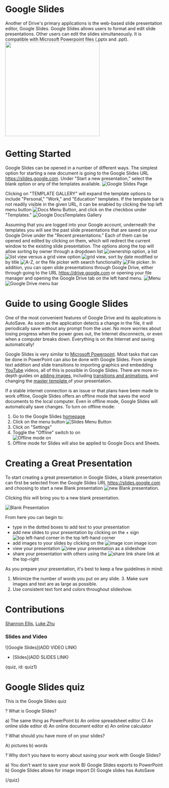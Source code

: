 # Google Slides


Another of Drive's primary applications is the web-based slide presentation editor, Google Slides. Google Slides allows users to format and edit slide presentations. Other users can edit the slides simultaneously. It is compatible with Microsoft Powerpoint files (.pptx and .ppt).  
<img src="./img/08_googleslides/00_googleslides.png" width="300">

# Getting Started
Google Slides can be opened in a number of different ways. The simplest option for starting a new document is going to the Google Slides URL https://slides.google.com. Under "Start a new presentation," select the blank option or any of the templates available. 
![Google Slides Page](./img/08_googleslides/01_slidesstart.png)

Clicking on "TEMPLATE GALLERY" will expand the template options to include "Personal," "Work," and "Education" templates. If the template bar is not readily visible in the given URL, it can be enabled by clicking the top left menu button ![Docs Menu Button](./img/08_googleslides/02_template.png), and click on the checkbox under "Templates."
![Google DocsTemplates Gallery](./img/08_googleslides/03_templategallery.png)

Assuming that you are logged into your Google account, underneath the templates you will see the past slide presentations that are saved on your Google Drive under the "Recent presentations." Each of them can be opened and edited by clicking on them, which will redirect the current window to the existing slide presentation. The options along the top will allow sorting by owner through a dropdown list ![ownership option](./img/08_googleslides/04_ownership.png), a list ![list view](./img/08_googleslides/05_listview.png) versus a grid view option ![grid view](./img/08_googleslides/06_gridview.png), sort by date modified or by title ![A-Z](./img/08_googleslides/07_AZview.png), or the file picker with search functionality ![File picker](./img/08_googleslides/08_filepicker.png). In addition, you can open slide presentations through Google Drive, either through going to the URL https://drive.google.com or opening your file manager and opening the Google Drive tab on the left hand menu. 
![Menu](./img/08_googleslides/09_drivemenu.png)
![Google Drive menu bar](./img/08_googleslides/09_drivebar.png)

# Guide to using Google Slides
One of the most convenient features of Google Drive and its applications is AutoSave. As soon as the application detects a change in the file, it will periodically save without any prompt from the user. No more worries about losing progress when the power goes out, the Internet disconnects, or even when a computer breaks down. Everything is on the Internet and saving automatically!

Google Slides is very similar to [Microsoft Powerpoint](https://products.office.com/en-us/powerpoint). Most tasks that can be done in PowerPoint can also be done with Google Slides. From simple text addition and slide transitions to importing graphics and embedding [YouTube](https://www.youtube.com/) videos, all of this is possible in Google Slides. There are more in-depth guides on [adding images](https://www.gcflearnfree.org/googleslides/adding-pictures-and-shapes/1/), including [transitions and animations](https://www.gcflearnfree.org/googleslides/adding-transitions-and-animations/1/), and changing the [master template ](https://www.gcflearnfree.org/googleslides/editing-master-slides-and-layouts/1/) of your presentation.

If a stable internet connection is an issue or that plans have been made to work offline, Google Slides offers an offline mode that saves the word documents to the local computer. Even in offline mode, Google Slides will automatically save changes. 
To turn on offline mode:  
1. Go to the Google Slides [homepage](https://docs.google.com/presentation/u/0/) 
2. Click on the menu button ![Slides Menu Button](./img/08_googleslides/02_template.png)
3. Click on "Settings"
4. Toggle the "Offline" switch to on   
![Offline mode on](./img/08_googleslides/11_offlinemode.png)
5. Offline mode for Slides will also be applied to Google Docs and Sheets.

# Creating a Great Presentation
To start creating a great presentation in Google Slides, a blank presentation can first be selected from the Google Slides URL https://slides.google.com and choosing to start a new Blank presentation ![new Blank presentation](./img/08_googleslides/01_slidesstart.png).

Clicking this will bring you to a new blank presentation. 

![Blank Presentation](./img/08_googleslides/12_newpresentation.png)

From here you can begin to: 
* type in the dotted boxes to add text to your presentation
* add new slides to your presentation by clicking on the + sign ![top left-hand corner](./img/08_googleslides/13_addslide.png) in the top left-hand corner 
* add images to your slides by clicking on the ![image icon](./img/08_googleslides/14_addimage.png) image icon 
* view your presentation ![view your presentation](./img/08_googleslides/15_present.png) as a slideshow
* share your presentation with others using the ![share link](./img/08_googleslides/16_share.png) share link at the top-right 

As you prepare your presentation, it's best to keep a few guidelines in mind:
1. Minimize the number of words you put on any slide.
	3. Make sure images and text are as large as possible.
4. Use consistent text font and colors throughout slideshow.

# Contributions
[Shannon Ellis](https://github.com/ShanEllis), [Luke Zhu](https://github.com/lukezhu1)


### Slides and Video

![Google Slides](ADD VIDEO LINK)

* [Slides](ADD SLIDES LINK)

{quiz, id: quiz1}

# Google Slides quiz
This is the Google Slides quiz

? What is Google Slides?

a) The same thing as PowerPoint
b) An online spreadsheet editor
C) An online slide editor 
d) An online document editor
e) An online calculator 

? What should you have more of on your slides?

A) pictures
b) words

? Why don't you have to worry about saving your work with Google Slides?

a) You don't want to save your work
B) Google Slides exports to PowerPoint
b) Google Slides allows for image import
D) Google slides has AutoSave

{/quiz}

